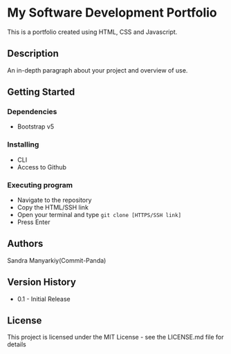 # My Software Development Portfolio

This is a portfolio created using HTML, CSS and Javascript.

## Description

An in-depth paragraph about your project and overview of use.

## Getting Started

### Dependencies

* Bootstrap v5

### Installing

* CLI
* Access to Github

### Executing program

* Navigate to the repository
* Copy the HTML/SSH link
* Open your terminal and type ``` git clone [HTTPS/SSH link] ```
* Press Enter


## Authors

Sandra Manyarkiy(Commit-Panda)


## Version History

* 0.1 - Initial Release

## License

This project is licensed under the MIT License - see the LICENSE.md file for details

